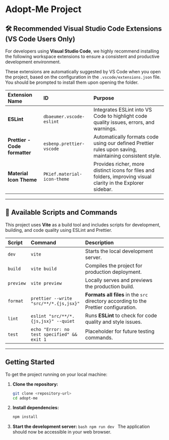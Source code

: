 # Adopt-Me Project

## 🛠️ Recommended Visual Studio Code Extensions (VS Code Users Only)

For developers using **Visual Studio Code**, we highly recommend installing the following workspace extensions to ensure a consistent and productive development environment.

These extensions are automatically suggested by VS Code when you open the project, based on the configuration in the `.vscode/extensions.json` file. You should be prompted to install them upon opening the folder.

| Extension Name                | ID                          | Purpose                                                                                                       |
| :---------------------------- | :-------------------------- | :------------------------------------------------------------------------------------------------------------ |
| **ESLint**                    | `dbaeumer.vscode-eslint`    | Integrates ESLint into VS Code to highlight code quality issues, errors, and warnings.                        |
| **Prettier - Code formatter** | `esbenp.prettier-vscode`    | Automatically formats code using our defined Prettier rules upon saving, maintaining consistent style.        |
| **Material Icon Theme**       | `PKief.material-icon-theme` | Provides richer, more distinct icons for files and folders, improving visual clarity in the Explorer sidebar. |

---

## 🚀 Available Scripts and Commands

This project uses **Vite** as a build tool and includes scripts for development, building, and code quality using ESLint and Prettier.

| Script    | Command                                     | Description                                                                           |
| :-------- | :------------------------------------------ | :------------------------------------------------------------------------------------ |
| `dev`     | `vite`                                      | Starts the local development server.                                                  |
| `build`   | `vite build`                                | Compiles the project for production deployment.                                       |
| `preview` | `vite preview`                              | Locally serves and previews the production build.                                     |
| `format`  | `prettier --write "src/**/*.{js,jsx}"`      | **Formats all files** in the `src` directory according to the Prettier configuration. |
| `lint`    | `eslint "src/**/*.{js,jsx}" --quiet`        | Runs **ESLint** to check for code quality and style issues.                           |
| `test`    | `echo "Error: no test specified" && exit 1` | Placeholder for future testing commands.                                              |

---

## Getting Started

To get the project running on your local machine:

1.  **Clone the repository:**
    ```bash
    git clone <repository-url>
    cd adopt-me
    ```
2.  **Install dependencies:**
    ```bash
    npm install
    ```
3.  **Start the development server:**
    `bash npm run dev `
    The application should now be accessible in your web browser.
